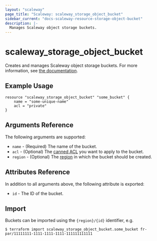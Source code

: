 ```yaml
---
layout: "scaleway"
page_title: "Scaleway: scaleway_storage_object_bucket"
sidebar_current: "docs-scaleway-resource-storage-object-bucket"
description: |-
  Manages Scaleway object storage buckets.
---
```


# scaleway_storage_object_bucket

Creates and manages Scaleway object storage buckets. For more information, see [the documentation](https://www.scaleway.com/en/docs/object-storage-feature/).

## Example Usage

```hcl
resource "scaleway_storage_object_bucket" "some_bucket" {
    name = "some-unique-name"
    acl = "private"
}
```

## Arguments Reference

The following arguments are supported:

* `name` - (Required) The name of the bucket.
* `acl` - (Optional) The [canned ACL](https://docs.aws.amazon.com/AmazonS3/latest/dev/acl-overview.html#canned-acl) you want to apply to the bucket.
* `region` - (Optional) The [region](https://developers.scaleway.com/en/quickstart/#region-definition) in which the bucket should be created.

## Attributes Reference

In addition to all arguments above, the following attribute is exported:
	
* `id` - The ID of the bucket.

## Import

Buckets can be imported using the `{region}/{id}` identifier, e.g.

```
$ terraform import scaleway_storage_object_bucket.some_bucket fr-par/11111111-1111-1111-1111-111111111111
```
